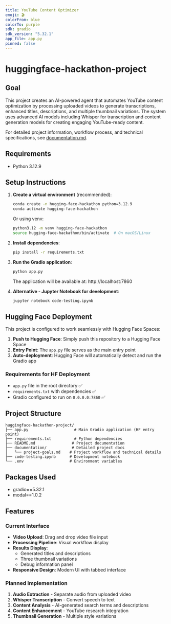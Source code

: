 ```yaml
---
title: YouTube Content Optimizer
emoji: 🎬
colorFrom: blue
colorTo: purple
sdk: gradio
sdk_version: "5.32.1"
app_file: app.py
pinned: false
---
```


# huggingface-hackathon-project

## Goal
This project creates an AI-powered agent that automates YouTube content optimization by processing uploaded videos to generate transcriptions, enhanced titles, descriptions, and multiple thumbnail variations. The system uses advanced AI models including Whisper for transcription and content generation models for creating engaging YouTube-ready content.

For detailed project information, workflow process, and technical specifications, see [documentation.md](documentation/project-goals.md).

## Requirements
- Python 3.12.9

## Setup Instructions

1. **Create a virtual environment** (recommended):
   ```bash
   conda create -n hugging-face-hackathon python=3.12.9
   conda activate hugging-face-hackathon
   ```
   
   Or using venv:
   ```bash
   python3.12 -m venv hugging-face-hackathon
   source hugging-face-hackathon/bin/activate  # On macOS/Linux
   ```

2. **Install dependencies**:
   ```bash
   pip install -r requirements.txt
   ```

3. **Run the Gradio application**:
   ```bash
   python app.py
   ```
   
   The application will be available at: http://localhost:7860

4. **Alternative - Jupyter Notebook for development**:
   ```bash
   jupyter notebook code-testing.ipynb
   ```

## Hugging Face Deployment

This project is configured to work seamlessly with Hugging Face Spaces:

1. **Push to Hugging Face**: Simply push this repository to a Hugging Face Space
2. **Entry Point**: The `app.py` file serves as the main entry point
3. **Auto-deployment**: Hugging Face will automatically detect and run the Gradio app

### Requirements for HF Deployment
- `app.py` file in the root directory ✅
- `requirements.txt` with dependencies ✅  
- Gradio configured to run on `0.0.0.0:7860` ✅

## Project Structure

```
huggingface-hackathon-project/
├── app.py                    # Main Gradio application (HF entry point)
├── requirements.txt          # Python dependencies
├── README.md                # Project documentation
├── documentation/           # Detailed project docs
│   └── project-goals.md    # Project workflow and technical details
├── code-testing.ipynb      # Development notebook
└── .env                    # Environment variables
```

## Packages Used
- gradio==5.32.1
- modal==1.0.2

## Features

### Current Interface
- **Video Upload**: Drag and drop video file input
- **Processing Pipeline**: Visual workflow display
- **Results Display**: 
  - Generated titles and descriptions
  - Three thumbnail variations
  - Debug information panel
- **Responsive Design**: Modern UI with tabbed interface

### Planned Implementation
1. **Audio Extraction** - Separate audio from uploaded video
2. **Whisper Transcription** - Convert speech to text
3. **Content Analysis** - AI-generated search terms and descriptions  
4. **Content Enhancement** - YouTube research integration
5. **Thumbnail Generation** - Multiple style variations